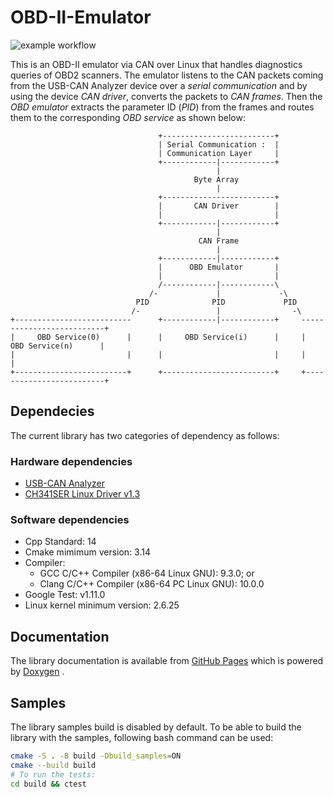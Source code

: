 # OBD-II-Emulator
![example workflow](https://github.com/langroodi/OBD-II-Emulator/actions/workflows/cmake.yml/badge.svg)

This is an OBD-II emulator via CAN over Linux that handles diagnostics queries of OBD2 scanners. The emulator listens to the CAN packets coming from the USB-CAN Analyzer device over a *serial communication* and by using the device *CAN driver*, converts the packets to *CAN frames*. Then the *OBD emulator* extracts the parameter ID (*PID*) from the frames and routes them to the corresponding *OBD service* as shown below:

```
                                 +-------------------------+                                
                                 | Serial Communication :  |                                
                                 | Communication Layer     |                                
                                 +------------|------------+                                
                                              |                                             
                                         Byte Array                                         
                                              |                                             
                                 +-------------------------+                                
                                 |       CAN Driver        |                                
                                 |                         |                                
                                 +------------|------------+                                
                                              |                                             
                                          CAN Frame                                         
                                              |                                             
                                 +------------|------------+                                
                                 |      OBD Emulator       |                                
                                 |                         |                                
                                 /------------|------------\                                
                               /-             |             -\                              
                            PID              PID             PID                            
                           /-                 |                -\                           
+--------------------------      +------------|------------+     --------------------------+
|     OBD Service(0)      |      |     OBD Service(i)      |     |     OBD Service(n)      |
|                         |      |                         |     |                         |
+-------------------------+      +-------------------------+     +-------------------------+
```

## Dependecies
The current library has two categories of dependency as follows:

### Hardware dependencies
- [USB-CAN Analyzer](https://github.com/SeeedDocument/USB-CAN-Analyzer)
- [CH341SER Linux Driver v1.3](https://github.com/SeeedDocument/USB-CAN-Analyzer/tree/master/res/Driver)

### Software dependencies
- Cpp Standard: 14
- Cmake mimimum version: 3.14
- Compiler:
    - GCC C/C++ Compiler (x86-64 Linux GNU): 9.3.0; or
    - Clang C/C++ Compiler (x86-64 PC Linux GNU): 10.0.0
- Google Test: v1.11.0
- Linux kernel minimum version: 2.6.25

## Documentation
The library documentation is available from [GitHub Pages](https://langroodi.github.io/OBD-II-Emulator/) which is powered by [Doxygen](https://www.doxygen.nl/index.html) .

## Samples
The library samples build is disabled by default. To be able to build the library with the samples, following bash command can be used:
```bash
cmake -S . -B build -Dbuild_samples=ON
cmake --build build
# To run the tests:
cd build && ctest
```